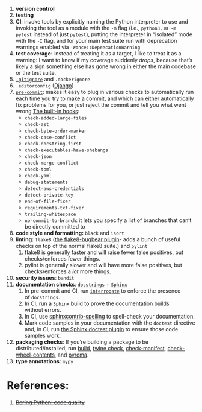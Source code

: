 1. **version control**
2. **testing**
3. **CI**: invoke tools by explicitly naming the Python interpreter to use and invoking the tool as a module with the `-m` flag (i.e., `python3.10 -m pytest` instead of just `pytest`), putting the interpreter in “isolated” mode with the `-I` flag, and for your main test suite run with deprecation warnings enabled via `-Wonce::DeprecationWarning`
4. **test coverage:** instead of treating it as a target, I like to treat it as a warning: I want to know if my coverage suddenly _drops_, because that’s likely a sign something else has gone wrong in either the main codebase or the test suite.
5. [`.gitignore`](https://www.b-list.org/weblog/2022/dec/19/boring-python-code-quality/#:~:text=a%20good%20starter%20.gitignore%20for%20Python) and `.dockerignore`
6. `.editorconfig` ([Django](https://www.b-list.org/weblog/2022/dec/19/boring-python-code-quality/#:~:text=Django%E2%80%99s%20.editorconfig%20file))
7. [`pre-commit`](https://pre-commit.com/): makes it easy to plug in various checks to automatically run each time you try to make a commit, and which can either automatically fix problems for you, or just reject the commit and tell you what went wrong
   [The built-in hooks](https://pre-commit.com/hooks.html):
	- `check-added-large-files`
	- `check-ast`
	- `check-byte-order-marker`
	- `check-case-conflict`
	- `check-docstring-first`
	- `check-executables-have-shebangs`
	- `check-json`
	- `check-merge-conflict`
	- `check-toml`
	- `check-yaml`
	- `debug-statements`
	- `detect-aws-credentials`
	- `detect-private-key`
	- `end-of-file-fixer`
	- `requirements-txt-fixer`
	- `trailing-whitespace`
	- `no-commit-to-branch`: it lets you specify a list of branches that can’t be directly committed to
8. **code style and formatting:** `black` and `isort`
9. **linting:** `flake8` ([the flake8-bugbear plugin](https://pypi.org/project/flake8-bugbear/)- adds a bunch of useful checks on top of the normal flake8 suite.) and `pylint`
	1. flake8 is generally faster and will raise fewer false positives, but checks/enforces fewer things.
	2. pylint is generally slower and will have more false positives, but checks/enforces a _lot_ more things.
10. **security issues**: `bandit`
11. **documentation checks**: [`docstrings`](https://peps.python.org/pep-0257/) + [`Sphinx`](https://www.sphinx-doc.org/) 
	1. In pre-commit and CI, run [`interrogate`](https://interrogate.readthedocs.io/) to enforce the presence of `docstrings`.
	2. In CI, run a `Sphinx` build to prove the documentation builds without errors.
	3. In CI, use [sphinxcontrib-spelling](https://pypi.org/project/sphinxcontrib-spelling/) to spell-check your documentation.
	4. Mark code samples in your documentation with the `doctest` directive and, in CI, run [the Sphinx doctest plugin](https://www.sphinx-doc.org/en/master/usage/extensions/doctest.html) to ensure those code samples work.
12. **packaging checks**: If you’re building a package to be distributed/installed, run [build](https://pypa-build.readthedocs.io/en/stable/), [twine check](https://twine.readthedocs.io/en/latest/#twine-check), [check-manifest](https://pypi.org/project/check-manifest/), [check-wheel-contents](https://pypi.org/project/check-wheel-contents/), and [pyroma](https://pypi.org/project/pyroma/).
13. **type annotations**: `mypy`

# References:

1. ~~[Boring Python: code quality](https://www.b-list.org/weblog/2022/dec/19/boring-python-code-quality/)~~